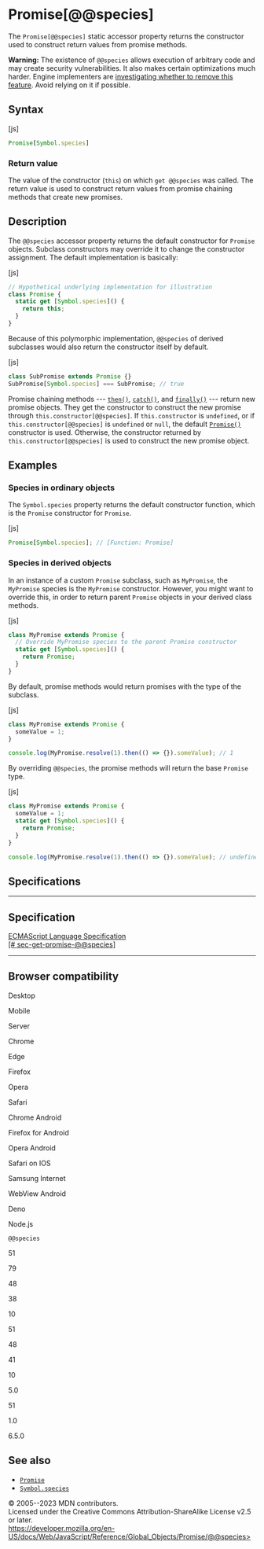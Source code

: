 Promise\[@\@species\]
=====================

 
The `Promise[@@species]` static accessor property returns the
constructor used to construct return values from promise methods.

 
**Warning:** The existence of `@@species` allows execution of arbitrary
code and may create security vulnerabilities. It also makes certain
optimizations much harder. Engine implementers are [investigating
whether to remove this
feature](https://github.com/tc39/proposal-rm-builtin-subclassing). Avoid
relying on it if possible.



 
Syntax
------

 
 
 
[js]


```js
Promise[Symbol.species]
```




 
### Return value 

 
The value of the constructor (`this`) on which `get @@species` was
called. The return value is used to construct return values from promise
chaining methods that create new promises.



 
Description
-----------

 
The `@@species` accessor property returns the default constructor for
`Promise` objects. Subclass constructors may override it to change the
constructor assignment. The default implementation is basically:

 
 
[js]


```js
// Hypothetical underlying implementation for illustration
class Promise {
  static get [Symbol.species]() {
    return this;
  }
}
```


Because of this polymorphic implementation, `@@species` of derived
subclasses would also return the constructor itself by default.

 
 
[js]


```js
class SubPromise extends Promise {}
SubPromise[Symbol.species] === SubPromise; // true
```


Promise chaining methods --- [`then()`](then), [`catch()`](catch), and
[`finally()`](finally) --- return new promise objects. They get the
constructor to construct the new promise through
`this.constructor[@@species]`. If `this.constructor` is `undefined`, or
if `this.constructor[@@species]` is `undefined` or `null`, the default
[`Promise()`](promise) constructor is used. Otherwise, the constructor
returned by `this.constructor[@@species]` is used to construct the new
promise object.



 
Examples
--------


 
### Species in ordinary objects 

 
The `Symbol.species` property returns the default constructor function,
which is the `Promise` constructor for `Promise`.

 
 
[js]


```js
Promise[Symbol.species]; // [Function: Promise]
```




 
### Species in derived objects 

 
In an instance of a custom `Promise` subclass, such as `MyPromise`, the
`MyPromise` species is the `MyPromise` constructor. However, you might
want to override this, in order to return parent `Promise` objects in
your derived class methods.

 
 
[js]


```js
class MyPromise extends Promise {
  // Override MyPromise species to the parent Promise constructor
  static get [Symbol.species]() {
    return Promise;
  }
}
```


By default, promise methods would return promises with the type of the
subclass.

 
 
[js]


```js
class MyPromise extends Promise {
  someValue = 1;
}

console.log(MyPromise.resolve(1).then(() => {}).someValue); // 1
```


By overriding `@@species`, the promise methods will return the base
`Promise` type.

 
 
[js]


```js
class MyPromise extends Promise {
  someValue = 1;
  static get [Symbol.species]() {
    return Promise;
  }
}

console.log(MyPromise.resolve(1).then(() => {}).someValue); // undefined
```




Specifications
--------------

 
  ------------------------------------------------------------------------------------------------------------------------------------
  Specification
  ------------------------------------------------------------------------------------------------------------------------------------
  [ECMAScript Language Specification\
  [\#
  sec-get-promise-@\@species]](https://tc39.es/ecma262/multipage/control-abstraction-objects.html#sec-get-promise-@@species)

  ------------------------------------------------------------------------------------------------------------------------------------


Browser compatibility 
---------------------

 


Desktop

Mobile

Server

Chrome

Edge

Firefox

Opera

Safari

Chrome Android

Firefox for Android

Opera Android

Safari on IOS

Samsung Internet

WebView Android

Deno

Node.js

`@@species`

51

79

48

38

10

51

48

41

10

5.0

51

1.0

6.5.0

 
See also 
--------

 
-   [`Promise`](../promise)
-   [`Symbol.species`](../symbol/species)



 
© 2005--2023 MDN contributors.\
Licensed under the Creative Commons Attribution-ShareAlike License v2.5
or later.\
https://developer.mozilla.org/en-US/docs/Web/JavaScript/Reference/Global_Objects/Promise/@@species>

